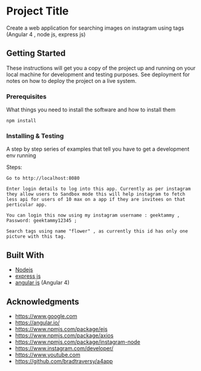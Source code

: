 # Project Title

Create a web application for searching images on instagram using tags (Angular 4 , node js, express js)

## Getting Started

These instructions will get you a copy of the project up and running on your local machine for development and testing purposes. See deployment for notes on how to deploy the project on a live system.

### Prerequisites

What things you need to install the software and how to install them

```
npm install
```

### Installing & Testing

A step by step series of examples that tell you have to get a development env running

Steps:

```
Go to http://localhost:8080
```

```
Enter login details to log into this app. Currently as per instagram they allow users to Sandbox mode this will help instagram to fetch less api for users of 10 max on a app if they are invitees on that perticular app.
```

```
You can login this now using my instagram username : geektammy , Password: geektammy12345 ; 
```

```
Search tags using name "flower" , as currently this id has only one picture with this tag.
```


## Built With

* [Nodejs](https://nodejs.org/en/docs/) 
* [express js](https://expressjs.com/en/guide/routing.html) 
* [angular js](https://angularjs.org/)  (Angular 4)


## Acknowledgments

* https://www.google.com
* https://angular.io/
* https://www.npmjs.com/package/ejs
* https://www.npmjs.com/package/axios
* https://www.npmjs.com/package/instagram-node
* https://www.instagram.com/developer/
* https://www.youtube.com
* https://github.com/bradtraversy/a4app

